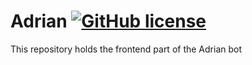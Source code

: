 # Adrian  [![GitHub license](https://img.shields.io/badge/license-MIT-blue.svg)](https://github.com/KGKallasmaa/Adrian/blob/master/LICENSE) 
This repository holds the frontend part of the Adrian bot<br/>
<br/>
